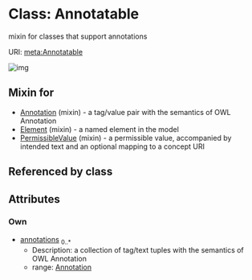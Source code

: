 
# Class: Annotatable


mixin for classes that support annotations

URI: [meta:Annotatable](https://w3id.org/biolink/biolinkml/meta/Annotatable)


![img](http://yuml.me/diagram/nofunky;dir:TB/class/[Annotation],[Annotation]<annotations%200..*-++[Annotatable],[PermissibleValue]uses%20-.->[Annotatable],[Element]uses%20-.->[Annotatable],[Annotation]uses%20-.->[Annotatable],[PermissibleValue],[Element])

## Mixin for

 * [Annotation](Annotation.md) (mixin)  - a tag/value pair with the semantics of OWL Annotation
 * [Element](Element.md) (mixin)  - a named element in the model
 * [PermissibleValue](PermissibleValue.md) (mixin)  - a permissible value, accompanied by intended text and an optional mapping to a concept URI

## Referenced by class


## Attributes


### Own

 * [annotations](annotations.md)  <sub>0..*</sub>
     * Description: a collection of tag/text tuples with the semantics of OWL Annotation
     * range: [Annotation](Annotation.md)
